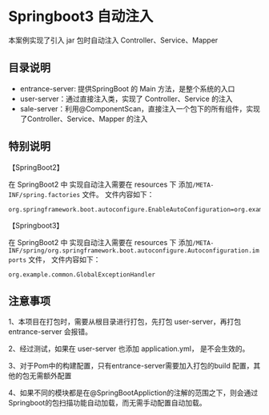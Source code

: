 # Springboot3 自动注入

本案例实现了引入 jar 包时自动注入 Controller、Service、Mapper

## 目录说明
- entrance-server: 提供SpringBoot 的 Main 方法，是整个系统的入口
- user-server：通过直接注入类，实现了 Controller、Service 的注入
- sale-server：利用@ComponentScan，直接注入一个包下的所有组件，实现了Controller、Service、Mapper 的注入

## 特别说明
【SpringBoot2】

在 SpringBoot2 中 实现自动注入需要在 resources 下 添加`/META-INF/spring.factories` 文件。
文件内容如下：
```properties
org.springframework.boot.autoconfigure.EnableAutoConfiguration=org.example.common.GlobalExceptionHandler
```

【Springboot3】

在 SpringBoot2 中 实现自动注入需要在 resources 下 
添加`/META-INF/spring/org.springframework.boot.autoconfigure.Autoconfiguration.imports` 文件，
文件内容如下：
```properties
org.example.common.GlobalExceptionHandler
```

## 注意事项
1、本项目在打包时，需要从根目录进行打包，先打包 user-server，再打包entrance-server 会报错。

2、经过测试，如果在 user-server 也添加 application.yml， 是不会生效的。

3、对于Pom中的构建配置，只有entrance-server需要加入打包的build 配置，其他的包无需额外配置

4、如果不同的模块都是在@SpringBootAppliction的注解的范围之下，则会通过Springboot的包扫描功能自动加载，而无需手动配置自动加载。